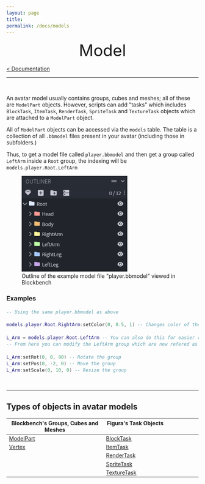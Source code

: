 ```yaml
---
layout: page
title:
permalink: /docs/models
---
```


<center style="font-size: 3em;">Model</center>

[< Documentation](/docs)

***

&nbsp;

An avatar model usually contains groups, cubes and meshes; all of these are `ModelPart` objects. However, scripts can add "tasks" which includes `BlockTask`, `ItemTask`, `RenderTask`, `SpriteTask` and `TextureTask` objects which are attached to a `ModelPart` object.

All of `ModelPart` objects can be accessed via the `models` table. The table is a collection of all `.bbmodel` files present in your avatar (including those in subfolders.)

Thus, to get a model file called `player.bbmodel` and then get a group called `LeftArm` inside a `Root` group, the indexing will be `models.player.Root.LeftArm`

<figure>
    <img src="/docs/images/player_outliner.png" height="250">
    <figcaption>Outline of the example model file "player.bbmodel" viewed in Blockbench</figcaption>
</figure>

### Examples

```lua
-- Using the same player.bbmodel as above

models.player.Root.RightArm:setColor(0, 0.5, 1) -- Changes color of the RightArm group

L_Arm = models.player.Root.LeftArm -- You can also do this for easier reference
-- From here you can modify the LeftArm group which are now refered as L_Arm instead

L_Arm:setRot(0, 0, 90) -- Rotate the group
L_Arm:setPos(0, -2, 0) -- Move the group
L_Arm:setScale(0, 10, 0) -- Resize the group
```

&nbsp;

***

<h2 id="object_list">Types of objects in avatar models</h2>

| Blockbench's Groups, Cubes and Meshes      | Figura's Task Objects &nbsp; &nbsp; &nbsp; &nbsp; &nbsp; &nbsp; &nbsp; &nbsp; &nbsp; &nbsp; &nbsp; &nbsp; &nbsp; &nbsp; &nbsp; &nbsp; &nbsp; &nbsp; |
|--------------------------------------------|------------------------------------------------|
| [ModelPart](/docs/models/model_part/intro) | [BlockTask](/docs/models/block_task/intro)     |
| [Vertex](/docs/models/vertex/intro)        | [ItemTask](/docs/models/item_task/intro)       |
|                                            | [RenderTask](/docs/models/render_task/intro)   |
|                                            | [SpriteTask](/docs/models/sprite_task/intro)   |
|                                            | [TextureTask](/docs/models/texture_task/intro) |
